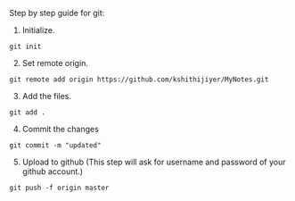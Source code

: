Step by step guide for git:
1. Initialize.
```
git init
```
2. Set remote origin. 
```
git remote add origin https://github.com/kshithijiyer/MyNotes.git
```
3. Add the files.
```
git add .
```
4. Commit the changes
```
git commit -m "updated"
```
5. Upload to github 
(This step will ask for username and password of your github account.)
```
git push -f origin master
```
